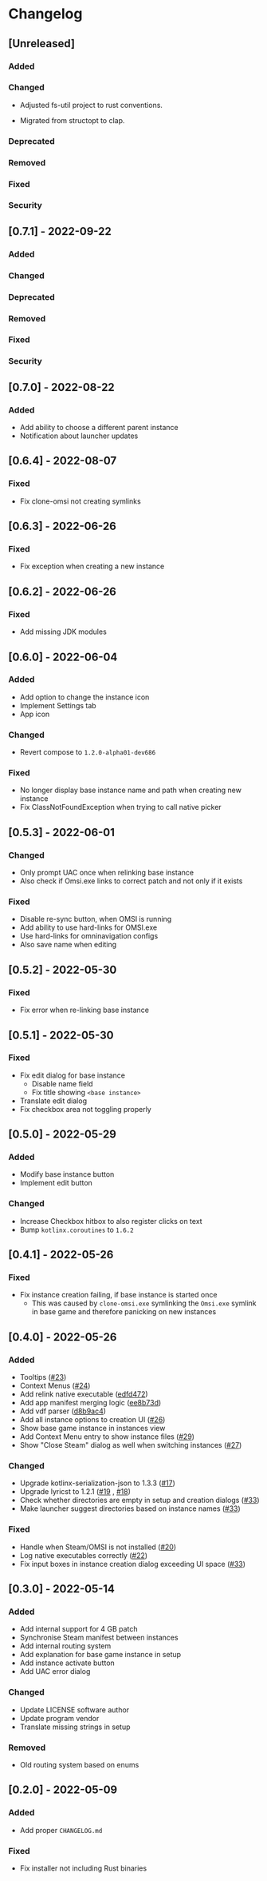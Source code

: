 # Changelog

## [Unreleased]
### Added

### Changed
- Adjusted fs-util project to rust conventions.

- Migrated from structopt to clap.

### Deprecated

### Removed

### Fixed

### Security

## [0.7.1] - 2022-09-22
### Added

### Changed

### Deprecated

### Removed

### Fixed

### Security

## [0.7.0] - 2022-08-22
### Added
- Add ability to choose a different parent instance
- Notification about launcher updates

## [0.6.4] - 2022-08-07
### Fixed
- Fix clone-omsi not creating symlinks

## [0.6.3] - 2022-06-26
### Fixed
- Fix exception when creating a new instance

## [0.6.2] - 2022-06-26
### Fixed
- Add missing JDK modules

## [0.6.0] - 2022-06-04
### Added
- Add option to change the instance icon
- Implement Settings tab
- App icon

### Changed
- Revert compose to `1.2.0-alpha01-dev686`

### Fixed
- No longer display base instance name and path when creating new instance
- Fix ClassNotFoundException when trying to call native picker

## [0.5.3] - 2022-06-01
### Changed
- Only prompt UAC once when relinking base instance
- Also check if Omsi.exe links to correct patch and not only if it exists

### Fixed
- Disable re-sync button, when OMSI is running
- Add ability to use hard-links for OMSI.exe
- Use hard-links for omninavigation configs
- Also save name when editing

## [0.5.2] - 2022-05-30
### Fixed
- Fix error when re-linking base instance

## [0.5.1] - 2022-05-30
### Fixed
- Fix edit dialog for base instance
  - Disable name field
  - Fix title showing `<base instance>`
- Translate edit dialog
- Fix checkbox area not toggling properly

## [0.5.0] - 2022-05-29
### Added
- Modify base instance button
- Implement edit button

### Changed
- Increase Checkbox hitbox to also register clicks on text
- Bump `kotlinx.coroutines` to `1.6.2`

## [0.4.1] - 2022-05-26
### Fixed
- Fix instance creation failing, if base instance is started once
  - This was caused by `clone-omsi.exe` symlinking the `Omsi.exe` symlink in base game and therefore panicking on new instances

## [0.4.0] - 2022-05-26
### Added
- Tooltips ([#23](https://github.com/NyCodeGHG/omsi-launcher/pull/23))
- Context Menus ([#24](https://github.com/NyCodeGHG/omsi-launcher/pull/24))
- Add relink native
  executable ([edfd472](https://github.com/NyCodeGHG/omsi-launcher/commit/edfd4722e238da15a9faaa11b95f0549c3e75db2))
- Add app manifest merging logic ([ee8b73d](https://github.com/NyCodeGHG/omsi-launcher/commit/ee8b73deac980611b2e1976eb70d47a7ae45b631))
- Add vdf parser ([d8b9ac4](https://github.com/NyCodeGHG/omsi-launcher/commit/d8b9ac4fa371fe89940e182a4c6e68421534a524))
- Add all instance options to creation UI ([#26](https://github.com/NyCodeGHG/omsi-launcher/pull/26))
- Show base game instance in instances view
- Add Context Menu entry to show instance files ([#29](https://github.com/NyCodeGHG/omsi-launcher/pull/29))
- Show "Close Steam" dialog as well when switching instances ([#27](https://github.com/NyCodeGHG/omsi-launcher/pull/27))

### Changed
- Upgrade kotlinx-serialization-json to
  1.3.3 ([#17](https://github.com/NyCodeGHG/omsi-launcher/pull/17))
- Upgrade lyricst to 1.2.1 ([#19](https://github.com/NyCodeGHG/omsi-launcher/pull/19)
  , [#18](https://github.com/NyCodeGHG/omsi-launcher/pull/18))
- Check whether directories are empty in setup
  and creation dialogs ([#33](https://github.com/NyCodeGHG/omsi-launcher/pull/33))
- Make launcher suggest directories based on instance names
  ([#33](https://github.com/NyCodeGHG/omsi-launcher/pull/33))

### Fixed
- Handle when Steam/OMSI is not
  installed ([#20](https://github.com/NyCodeGHG/omsi-launcher/pull/20))
- Log native executables correctly ([#22](https://github.com/NyCodeGHG/omsi-launcher/pull/22))
- Fix input boxes in instance creation dialog exceeding UI space
  ([#33](https://github.com/NyCodeGHG/omsi-launcher/pull/33))

## [0.3.0] - 2022-05-14
### Added
- Add internal support for 4 GB patch
- Synchronise Steam manifest between instances
- Add internal routing system
- Add explanation for base game instance in setup
- Add instance activate button
- Add UAC error dialog

### Changed
- Update LICENSE software author
- Update program vendor
- Translate missing strings in setup

### Removed
- Old routing system based on enums

## [0.2.0] - 2022-05-09
### Added
- Add proper `CHANGELOG.md`

### Fixed
- Fix installer not including Rust binaries
